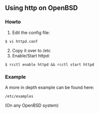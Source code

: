 ## Using http on OpenBSD

### Howto
1. Edit the config file:
```
$ vi httpd.conf
```
2. Copy it over to /etc
3. Enable/Start httpd:   
```
$ rcctl enable httpd && rcctl start httpd
```

### Example
A more in depth example can be found here:
```
/etc/examples
```
(On any OpenBSD system)